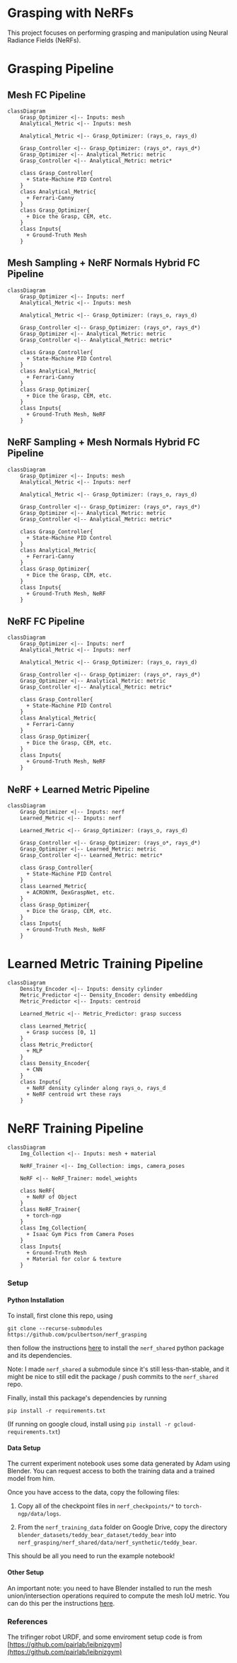 # Grasping with NeRFs

This project focuses on performing grasping and manipulation using
Neural Radiance Fields (NeRFs).

# Grasping Pipeline

## Mesh FC Pipeline

```mermaid
classDiagram
    Grasp_Optimizer <|-- Inputs: mesh
    Analytical_Metric <|-- Inputs: mesh

    Analytical_Metric <|-- Grasp_Optimizer: (rays_o, rays_d)

    Grasp_Controller <|-- Grasp_Optimizer: (rays_o*, rays_d*)
    Grasp_Optimizer <|-- Analytical_Metric: metric
    Grasp_Controller <|-- Analytical_Metric: metric*

    class Grasp_Controller{
      + State-Machine PID Control
    }
    class Analytical_Metric{
      + Ferrari-Canny
    }
    class Grasp_Optimizer{
      + Dice the Grasp, CEM, etc.
    }
    class Inputs{
      + Ground-Truth Mesh
    }
```

## Mesh Sampling + NeRF Normals Hybrid FC Pipeline

```mermaid
classDiagram
    Grasp_Optimizer <|-- Inputs: nerf
    Analytical_Metric <|-- Inputs: mesh

    Analytical_Metric <|-- Grasp_Optimizer: (rays_o, rays_d)

    Grasp_Controller <|-- Grasp_Optimizer: (rays_o*, rays_d*)
    Grasp_Optimizer <|-- Analytical_Metric: metric
    Grasp_Controller <|-- Analytical_Metric: metric*

    class Grasp_Controller{
      + State-Machine PID Control
    }
    class Analytical_Metric{
      + Ferrari-Canny
    }
    class Grasp_Optimizer{
      + Dice the Grasp, CEM, etc.
    }
    class Inputs{
      + Ground-Truth Mesh, NeRF
    }
```

## NeRF Sampling + Mesh Normals Hybrid FC Pipeline

```mermaid
classDiagram
    Grasp_Optimizer <|-- Inputs: mesh
    Analytical_Metric <|-- Inputs: nerf

    Analytical_Metric <|-- Grasp_Optimizer: (rays_o, rays_d)

    Grasp_Controller <|-- Grasp_Optimizer: (rays_o*, rays_d*)
    Grasp_Optimizer <|-- Analytical_Metric: metric
    Grasp_Controller <|-- Analytical_Metric: metric*

    class Grasp_Controller{
      + State-Machine PID Control
    }
    class Analytical_Metric{
      + Ferrari-Canny
    }
    class Grasp_Optimizer{
      + Dice the Grasp, CEM, etc.
    }
    class Inputs{
      + Ground-Truth Mesh, NeRF
    }
```

## NeRF FC Pipeline

```mermaid
classDiagram
    Grasp_Optimizer <|-- Inputs: nerf
    Analytical_Metric <|-- Inputs: nerf

    Analytical_Metric <|-- Grasp_Optimizer: (rays_o, rays_d)

    Grasp_Controller <|-- Grasp_Optimizer: (rays_o*, rays_d*)
    Grasp_Optimizer <|-- Analytical_Metric: metric
    Grasp_Controller <|-- Analytical_Metric: metric*

    class Grasp_Controller{
      + State-Machine PID Control
    }
    class Analytical_Metric{
      + Ferrari-Canny
    }
    class Grasp_Optimizer{
      + Dice the Grasp, CEM, etc.
    }
    class Inputs{
      + Ground-Truth Mesh, NeRF
    }
```

## NeRF + Learned Metric Pipeline

```mermaid
classDiagram
    Grasp_Optimizer <|-- Inputs: nerf
    Learned_Metric <|-- Inputs: nerf

    Learned_Metric <|-- Grasp_Optimizer: (rays_o, rays_d)

    Grasp_Controller <|-- Grasp_Optimizer: (rays_o*, rays_d*)
    Grasp_Optimizer <|-- Learned_Metric: metric
    Grasp_Controller <|-- Learned_Metric: metric*

    class Grasp_Controller{
      + State-Machine PID Control
    }
    class Learned_Metric{
      + ACRONYM, DexGraspNet, etc.
    }
    class Grasp_Optimizer{
      + Dice the Grasp, CEM, etc.
    }
    class Inputs{
      + Ground-Truth Mesh, NeRF
    }
```

# Learned Metric Training Pipeline

```mermaid
classDiagram
    Density_Encoder <|-- Inputs: density cylinder
    Metric_Predictor <|-- Density_Encoder: density embedding
    Metric_Predictor <|-- Inputs: centroid

    Learned_Metric <|-- Metric_Predictor: grasp success

    class Learned_Metric{
      + Grasp success [0, 1]
    }
    class Metric_Predictor{
      + MLP
    }
    class Density_Encoder{
      + CNN
    }
    class Inputs{
      + NeRF density cylinder along rays_o, rays_d
      + NeRF centroid wrt these rays
    }
```

# NeRF Training Pipeline

```mermaid
classDiagram
    Img_Collection <|-- Inputs: mesh + material

    NeRF_Trainer <|-- Img_Collection: imgs, camera_poses

    NeRF <|-- NeRF_Trainer: model_weights

    class NeRF{
      + NeRF of Object
    }
    class NeRF_Trainer{
      + torch-ngp
    }
    class Img_Collection{
      + Isaac Gym Pics from Camera Poses
    }
    class Inputs{
      + Ground-Truth Mesh
      + Material for color & texture
    }
```

### Setup

#### Python Installation
To install, first clone this repo, using
```
git clone --recurse-submodules https://github.com/pculbertson/nerf_grasping
```
then follow the instructions [here](https://github.com/stanford-iprl-lab/nerf_shared/)
to install the `nerf_shared` python package and its dependencies.

Note: I made `nerf_shared` a submodule since it's still less-than-stable, and it
might be nice to still edit the package / push commits to the `nerf_shared` repo.

Finally, install this package's dependencies by running
```
pip install -r requirements.txt
```
(If running on google cloud, install using `pip install -r gcloud-requirements.txt`)

#### Data Setup

The current experiment notebook uses some data generated by Adam using Blender.
You can request access to both the training data and a trained model from him.

Once you have access to the data, copy the following files:

1. Copy all of the checkpoint files in `nerf_checkpoints/*` to `torch-ngp/data/logs`.

2. From the `nerf_training_data` folder on Google Drive, copy the directory
`blender_datasets/teddy_bear_dataset/teddy_bear` into
`nerf_grasping/nerf_shared/data/nerf_synthetic/teddy_bear`.

This should be all you need to run the example notebook!

#### Other Setup

An important note: you need to have Blender installed to run the mesh union/intersection
operations required to compute the mesh IoU metric. You can do this per the instructions [here](https://docs.blender.org/manual/en/latest/getting_started/installing/linux.html).

### References

The trifinger robot URDF, and some enviroment setup code is from [https://github.com/pairlab/leibnizgym](https://github.com/pairlab/leibnizgym)
